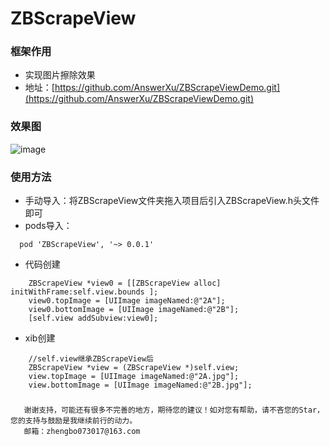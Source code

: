 # ZBScrapeView

### 框架作用
 * 实现图片擦除效果
 * 地址：[https://github.com/AnswerXu/ZBScrapeViewDemo.git](https://github.com/AnswerXu/ZBScrapeViewDemo.git)

### 效果图
![image](https://github.com/AnswerXu/ZBScrapeViewDemo/blob/master/ReadImage/scrape.gif)

### 使用方法
* 手动导入：将ZBScrapeView文件夹拖入项目后引入ZBScrapeView.h头文件即可
* pods导入：
```
  pod 'ZBScrapeView', '~> 0.0.1'
```
 
* 代码创建
```Objc
    ZBScrapeView *view0 = [[ZBScrapeView alloc] initWithFrame:self.view.bounds ];
    view0.topImage = [UIImage imageNamed:@"2A"];
    view0.bottomImage = [UIImage imageNamed:@"2B"];
    [self.view addSubview:view0];
```

* xib创建
```Objc
    //self.view继承ZBScrapeView后
    ZBScrapeView *view = (ZBScrapeView *)self.view;
    view.topImage = [UIImage imageNamed:@"2A.jpg"];
    view.bottomImage = [UIImage imageNamed:@"2B.jpg"];
```

### 

	   谢谢支持，可能还有很多不完善的地方，期待您的建议！如对您有帮助，请不吝您的Star，您的支持与鼓励是我继续前行的动力。
	   邮箱：zhengbo073017@163.com
